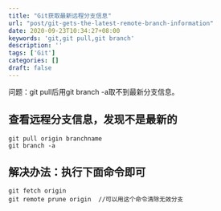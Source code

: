 ```yaml
---
title: "Git获取最新远程分支信息"
url: "post/git-gets-the-latest-remote-branch-information"
date: 2020-09-23T10:34:27+08:00
keywords: 'git,git pull,git branch'
description: ''
tags: ['Git']
categories: []
draft: false
---
```


问题：git pull后用git branch -a取不到最新分支信息。

## 查看远程分支信息，发现不是最新的

```
git pull origin branchname
git branch -a 
```

## 解决办法：执行下面命令即可

```
git fetch origin
git remote prune origin  //可以用这个命令清除无效分支
```